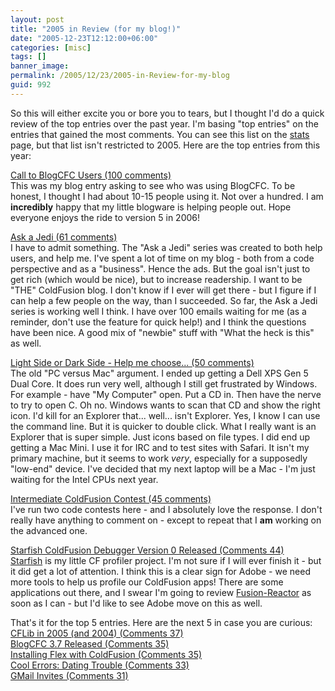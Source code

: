```yaml
---
layout: post
title: "2005 in Review (for my blog!)"
date: "2005-12-23T12:12:00+06:00"
categories: [misc]
tags: []
banner_image: 
permalink: /2005/12/23/2005-in-Review-for-my-blog
guid: 992
---
```


So this will either excite you or bore you to tears, but I thought I'd do a quick review of the top entries over the past year. I'm basing "top entries" on the entries that gained the most comments. You can see this list on the <a href="http://ray.camdenfamily.com/stats.cfm">stats</a> page, but that list isn't restricted to 2005. Here are the top entries from this year:
<!--more-->
<a href="http://ray.camdenfamily.com/index.cfm/2005/10/26/Call-to-BlogCFC-Users">Call to BlogCFC Users (100 comments)</a><br>
This was my blog entry asking to see who was using BlogCFC. To be honest, I thought I had about 10-15 people using it. Not over a hundred. I am <b>incredibly</b> happy that my little blogware is helping people out. Hope everyone enjoys the ride to version 5 in 2006!

<a href="http://ray.camdenfamily.com/index.cfm/2005/7/26/Ask-a-Jedi">Ask a Jedi (61 comments)</a><br>
I have to admit something. The "Ask a Jedi" series was created to both help users, and help me. I've spent a lot of time on my blog - both from a code perspective and as a "business". Hence the ads. But the goal isn't just to get rich (which would be nice), but to increase readership. I want to be "THE" ColdFusion blog. I don't know if I ever will get there - but I figure if I can help a few people on the way, than I succeeded. So far, the Ask a Jedi series is working well I think. I have over 100 emails waiting for me (as a reminder, don't use the feature for quick help!) and I think the questions have been nice. A good mix of "newbie" stuff with "What the heck is this" as well.

<a href="http://ray.camdenfamily.com/index.cfm?mode=entry&entry=6156D4C4-BF65-DCA7-0CEBD98E248664A3">Light Side or Dark Side - Help me choose... (50 comments)</a><br>
The old "PC versus Mac" argument. I ended up getting a Dell XPS Gen 5 Dual Core. It does run very well, although I still get frustrated by Windows. For example - have "My Computer" open. Put a CD in. Then have the nerve to try to open C. Oh no. Windows wants to scan that CD and show the right icon. I'd kill for an Explorer that... well... isn't Explorer. Yes, I know I can use the command line. But it is quicker to double click. What I really want is an Explorer that is super simple. Just icons based on file types. I did end up getting a Mac Mini. I use it for IRC and to test sites with Safari. It isn't my primary machine, but it seems to work <i>very</i>, especially for a supposedly "low-end" device. I've decided that my next laptop will be a Mac - I'm just waiting for the Intel CPUs next year.

<a href="http://ray.camdenfamily.com/index.cfm/2005/10/30/Intermediate-ColdFusion-Contest">Intermediate ColdFusion Contest (45 comments)</a><br>
I've run two code contests here - and I absolutely love the response. I don't really have anything to comment on - except to repeat that I <b>am</b> working on the advanced one.

<a href="http://ray.camdenfamily.com/index.cfm/2005/10/24/Starfish-ColdFusion-Debugger-Version-0-Released">Starfish ColdFusion Debugger Version 0 Released (Comments 44)<br>
<a href="http://ray.camdenfamily.com/projects/starfish">Starfish</a> is my little CF profiler project. I'm not sure if I will ever finish it - but it did get a lot of attention. I think this is a clear sign for Adobe - we need more tools to help us profile our ColdFusion apps! There are some applications out there, and I swear I'm going to review <a href="http://www.fusion-reactor.com/">Fusion-Reactor</a> as soon as I can - but I'd like to see Adobe move on this as well.

That's it for the top 5 entries. Here are the next 5 in case you are curious:<br>
<a href="http://ray.camdenfamily.com/index.cfm?mode=entry&entry=4808F73B-9537-2C7C-1FEFB66FAC06DACB">CFLib in 2005 (and 2004) (Comments 37)<br>
<a href="http://ray.camdenfamily.com/index.cfm?mode=entry&entry=EB80DCFD-F06D-A009-8B5D5FD12FA1E761">BlogCFC 3.7 Released (Comments 35)<br>
<a href="http://ray.camdenfamily.com/index.cfm?mode=entry&entry=55737F34-AFCC-D5EA-7E59B0BE32EC8540">Installing Flex with ColdFusion (Comments 35)<br>
<a href="http://ray.camdenfamily.com/index.cfm/2005/12/1/Cool-Errors-Dating-Trouble">Cool Errors: Dating Trouble (Comments 33)<br>
<a href="http://ray.camdenfamily.com/index.cfm?mode=entry&entry=D88D3766-D7ED-AD1E-C9E14D0E198628A3">GMail Invites (Comments 31)<br>